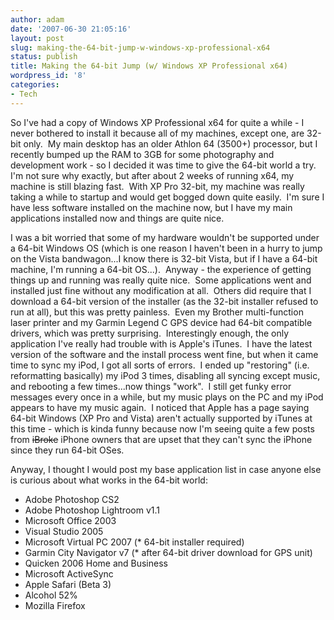 ```yaml
---
author: adam
date: '2007-06-30 21:05:16'
layout: post
slug: making-the-64-bit-jump-w-windows-xp-professional-x64
status: publish
title: Making the 64-bit Jump (w/ Windows XP Professional x64)
wordpress_id: '8'
categories:
- Tech
---
```


So I've had a copy of Windows XP Professional x64 for quite a while - I never
bothered to install it because all of my machines, except one, are 32-bit
only.  My main desktop has an older Athlon 64 (3500+) processor, but I
recently bumped up the RAM to 3GB for some photography and development work -
so I decided it was time to give the 64-bit world a try.  I'm not sure why
exactly, but after about 2 weeks of running x64, my machine is still blazing
fast.  With XP Pro 32-bit, my machine was really taking a while to startup and
would get bogged down quite easily.  I'm sure I have less software installed
on the machine now, but I have my main applications installed now and things
are quite nice.

I was a bit worried that some of my hardware wouldn't be supported under a
64-bit Windows OS (which is one reason I haven't been in a hurry to jump on
the Vista bandwagon...I know there is 32-bit Vista, but if I have a 64-bit
machine, I'm running a 64-bit OS...).  Anyway - the experience of getting
things up and running was really quite nice.  Some applications went and
installed just fine without any modification at all.  Others did require that
I download a 64-bit version of the installer (as the 32-bit installer refused
to run at all), but this was pretty painless.  Even my Brother multi-function
laser printer and my Garmin Legend C GPS device had 64-bit compatible drivers,
which was pretty surprising.  Interestingly enough, the only application I've
really had trouble with is Apple's iTunes.  I have the latest version of the
software and the install process went fine, but when it came time to sync my
iPod, I got all sorts of errors.  I ended up "restoring" (i.e. reformatting
basically) my iPod 3 times, disabling all syncing except music, and rebooting
a few times...now things "work".  I still get funky error messages every once
in a while, but my music plays on the PC and my iPod appears to have my music
again.  I noticed that Apple has a page saying 64-bit Windows (XP Pro and
Vista) aren't actually supported by iTunes at this time - which is kinda funny
because now I'm seeing quite a few posts from <strike>iBroke</strike> iPhone
owners that are upset that they can't sync the iPhone since they run 64-bit
OSes.

Anyway, I thought I would post my base application list in case anyone else is
curious about what works in the 64-bit world:

  * Adobe Photoshop CS2
  * Adobe Photoshop Lightroom v1.1
  * Microsoft Office 2003
  * Visual Studio 2005
  * Microsoft Virtual PC 2007 (* 64-bit installer required)
  * Garmin City Navigator v7 (* after 64-bit driver download for GPS unit)
  * Quicken 2006 Home and Business
  * Microsoft ActiveSync
  * Apple Safari (Beta 3)
  * Alcohol 52%
  * Mozilla Firefox

